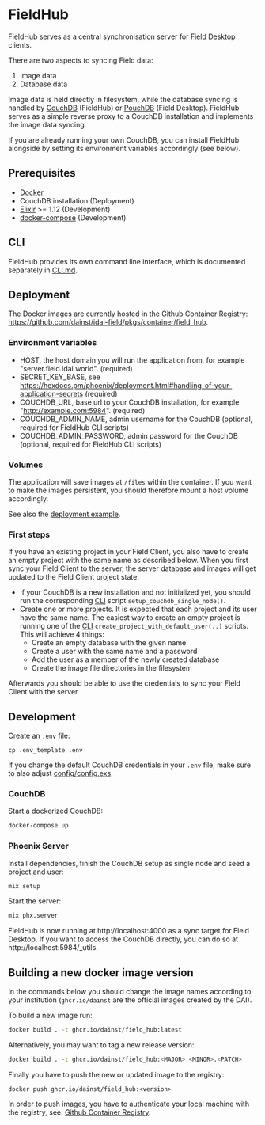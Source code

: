 # FieldHub

FieldHub serves as a central synchronisation server for [Field Desktop](../desktop) clients.

There are two aspects to syncing Field data:
1. Image data
2. Database data

Image data is held directly in filesystem, while the database syncing is handled by [CouchDB](https://couchdb.apache.org/) (FieldHub) or [PouchDB](https://pouchdb.com/) (Field Desktop). FieldHub serves as a simple reverse proxy to a CouchDB installation and implements the image data syncing. 

If you are already running your own CouchDB, you can install FieldHub alongside by setting its environment variables accordingly (see below).

## Prerequisites

* [Docker](https://www.docker.com/)
* CouchDB installation (Deployment)
* [Elixir](https://elixir-lang.org/) >= 1.12 (Development)
* [docker-compose](https://docs.docker.com/compose/) (Development)

## CLI

FieldHub provides its own command line interface, which is documented separately in [CLI.md](CLI.md).

## Deployment

The Docker images are currently hosted in the Github Container Registry: https://github.com/dainst/idai-field/pkgs/container/field_hub.

### Environment variables
* HOST, the host domain you will run the application from, for example "server.field.idai.world". (required)
* SECRET_KEY_BASE, see https://hexdocs.pm/phoenix/deployment.html#handling-of-your-application-secrets (required)
* COUCHDB_URL, base url to your CouchDB installation, for example "http://example.com:5984". (required)
* COUCHDB_ADMIN_NAME, admin username for the CouchDB (optional, required for FieldHub CLI scripts)
* COUCHDB_ADMIN_PASSWORD, admin password for the CouchDB (optional, required for FieldHub CLI scripts)

### Volumes
The application will save images at `/files` within the container. If you want to make the images persistent, you should therefore mount a host volume accordingly.

See also the [deployment example](./deployment_example/).

### First steps

If you have an existing project in your Field Client, you also have to create an empty project with the same name as described below. When you first sync your Field Client to the server, the server database and images will get updated to the Field Client project state.

- If your CouchDB is a new installation and not initialized yet, you should run the corresponding [CLI](CLI.md) script `setup_couchdb_single_node()`.
- Create one or more projects. It is expected that each project and its user have the same name. The easiest way to create an empty project is running one of the [CLI](CLI.md) `create_project_with_default_user(..)` scripts. This will achieve 4 things:
  - Create an empty database with the given name
  - Create a user with the same name and a password
  - Add the user as a member of the newly created database
  - Create the image file directories in the filesystem

Afterwards you should be able to use the credentials to sync your Field Client with the server.

 
## Development
Create an `.env` file:

```
cp .env_template .env
```

If you change the default CouchDB credentials in your `.env` file, make sure to also adjust [config/config.exs](config/config.exs).

### CouchDB
Start a dockerized CouchDB:

```bash
docker-compose up
```

### Phoenix Server
Install dependencies, finish the CouchDB setup as single node and seed a project and user:

```bash
mix setup
```

Start the server:

```bash
mix phx.server
``` 

FieldHub is now running at http://localhost:4000 as a sync target for Field Desktop. If you want to access the CouchDB directly, you can do so at http://localhost:5984/_utils.


## Building a new docker image version

In the commands below you should change the image names according to your institution (`ghcr.io/dainst` are the official images created by the DAI).

To build a new image run:

```bash
docker build . -t ghcr.io/dainst/field_hub:latest
```

Alternatively, you may want to tag a new release version:
```bash
docker build . -t ghcr.io/dainst/field_hub:<MAJOR>.<MINOR>.<PATCH>
```

Finally you have to push the new or updated image to the registry:
```
docker push ghcr.io/dainst/field_hub:<version>
```

In order to push images, you have to authenticate your local machine with the registry, see: [Github Container Registry](https://docs.github.com/en/packages/working-with-a-github-packages-registry/working-with-the-container-registry).
